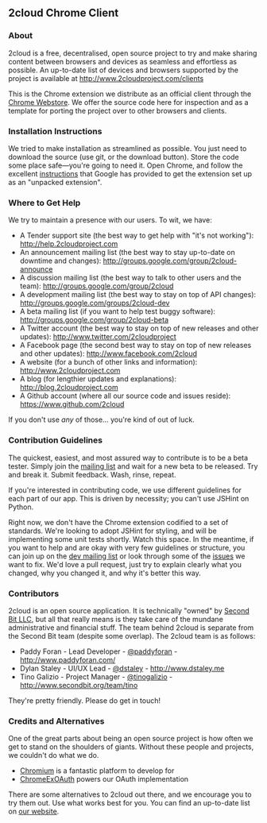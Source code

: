 ## 2cloud Chrome Client

### About

2cloud is a free, decentralised, open source project to try and make sharing 
content between browsers and devices as seamless and effortless as possible. An 
up-to-date list of devices and browsers supported by the project is available at 
http://www.2cloudproject.com/clients

This is the Chrome extension we distribute as an official client through the 
[Chrome Webstore](http://links.2cloudproject.com/chrome). We offer the source 
code here for inspection and as a template for porting the project over to other 
browsers and clients.

### Installation Instructions

We tried to make installation as streamlined as possible. You just need to 
download the source (use git, or the download button). Store the code some place 
safe&mdash;you're going to need it. Open Chrome, and follow the excellent 
[instructions](http://code.google.com/chrome/extensions/getstarted.html#load) 
that Google has provided to get the extension set up as an "unpacked extension".

### Where to Get Help

We try to maintain a presence with our users. To wit, we have:

* A Tender support site (the best way to get help with "it's not working"): http://help.2cloudproject.com
* An announcement mailing list (the best way to stay up-to-date on downtime and changes): http://groups.google.com/group/2cloud-announce
* A discussion mailing list (the best way to talk to other users and the team): http://groups.google.com/group/2cloud
* A development mailing list (the best way to stay on top of API changes): http://groups.google.com/groups/2cloud-dev
* A beta mailing list (if you want to help test buggy software): http://groups.google.com/group/2cloud-beta
* A Twitter account (the best way to stay on top of new releases and other updates): http://www.twitter.com/2cloudproject
* A Facebook page (the second best way to stay on top of new releases and other updates): http://www.facebook.com/2cloud
* A website (for a bunch of other links and information): http://www.2cloudproject.com
* A blog (for lengthier updates and explanations): http://blog.2cloudproject.com
* A Github account (where all our source code and issues reside): https://www.github.com/2cloud

If you don't use _any_ of those... you're kind of out of luck.

### Contribution Guidelines

The quickest, easiest, and most assured way to contribute is to be a beta tester. 
Simply join the [mailing list](http://groups.google.com/group/2cloud-beta) and 
wait for a new beta to be released. Try and break it. Submit feedback. Wash, 
rinse, repeat.

If you're interested in contributing code, we use different guidelines for each 
part of our app. This is driven by necessity; you can't use JSHint on Python.

Right now, we don't have the Chrome extension codified to a set of standards. 
We're looking to adopt JSHint for styling, and will be implementing some unit 
tests shortly. Watch this space. In the meantime, if you want to help and are 
okay with very few guidelines or structure, you can join up on the [dev mailing 
list](http://groups.google.com/group/2cloud-dev) or look through some of the 
[issues](https://www.github.com/2cloud/Chrome/issues) we want to fix. We'd love 
a pull request, just try to explain clearly what you changed, why you changed it, 
and why it's better this way.

### Contributors

2cloud is an open source application. It is technically "owned" by [Second Bit LLC](http://www.secondbit.org), 
but all that really means is they take care of the mundane administrative and 
financial stuff. The team behind 2cloud is separate from the Second Bit team 
(despite some overlap). The 2cloud team is as follows:

* Paddy Foran - Lead Developer - [@paddyforan](http://www.twitter.com/paddyforan) - http://www.paddyforan.com/
* Dylan Staley - UI/UX Lead - [@dstaley](http://www.twitter.com/dstaley) - http://www.dstaley.me
* Tino Galizio - Project Manager - [@tinogalizio](http://www.twitter.com/tinogalizio) - http://www.secondbit.org/team/tino

They're pretty friendly. Please do get in touch!

### Credits and Alternatives

One of the great parts about being an open source project is how often we get to 
stand on the shoulders of giants. Without these people and projects, we couldn't 
do what we do.

* [Chromium](http://www.chromium.org) is a fantastic platform to develop for
* [ChromeExOAuth](http://code.google.com/chrome/extensions/tut_oauth.html) powers our OAuth implementation

There are some alternatives to 2cloud out there, and we encourage you to try them 
out. Use what works best for you. You can find an up-to-date list on 
[our website](http://links.2cloudproject.com/competition).
